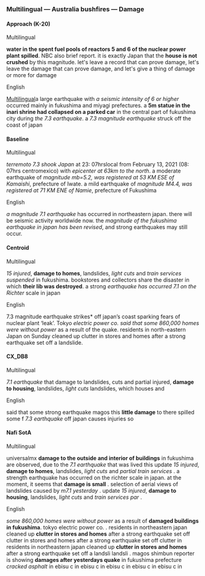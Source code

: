 ### Multilingual — Australia bushfires — Damage



#### Approach (K-20)

Multilingual

**water in the spent fuel pools of reactors 5 and 6 of the nuclear power plant spilled**. NBC also brief report. it is exactly Japan that the **house is not crushed** by this magnitude. let's leave a record that can prove damage, let's leave the damage that can prove damage, and let's give a thing of damage or more for damage

English

<u>Multilingual</u>a large earthquake with *a seismic intensity of 6 or higher* occurred mainly in fukushima and miyagi prefectures. a **5m statue in the inari shrine had collapsed on a parked car** in the central part of fukushima city during *the 7.3 earthquake*. a *7.3 magnitude earthquake* struck off the coast of japan



#### Baseline

Multilingual

*terremoto 7.3 shook Japan* at 23: 07hrslocal from February 13, 2021 (08: 07hrs centromexico) with *epicenter at 63km to the north*. a moderate earthquake of *magnitude mb=5.2, was registered at 53 KM ESE of Kamaishi*, prefecture of Iwate. a mild earthquake of *magnitude M4.4, was registered at 71 KM ENE of Namie*, prefecture of Fukushima

English

*a magnitude 7.1 earthquake* has occurred in northeastern japan. there will be seismic activity worldwide now. the *magnitude of the fukushima earthquake in japan has been revised*, and strong earthquakes may still occur.



#### Centroid

Multilingual

*15 injured*, **damage to homes**, landslides, *light cuts* and *train services suspended* in fukushima. bookstores and collectors share the disaster in which **their lib was destroyed**. a strong *earthquake has occurred 7.1 on the Richter* scale in japan

English

7.3 magnitude earthquake strikes* off japan’s coast sparking fears of nuclear plant ‘leak’. Tokyo *electric power co. said that some 860,000 homes were without power* as a result of the quake. residents in north-eastern Japan on Sunday cleaned up clutter in stores and homes after a strong earthquake set off a landslide.



#### CX\_DB8

Multilingual

*7.1 earthquake* that damage to landslides, cuts and partial injured, **damage to housing**, landslides, *light cuts* landslides, which houses and 

English

said that some strong earthquake magos this **little damage** to there spilled some f *7.3 earthquake* off japan causes injuries so 



#### Nafi SotA

Multilingual

universalmx **damage to the outside and interior of buildings** in fukushima are observed, due to the *7.1 earthquake* that was lived this
update *15 injured*, **damage to homes**, landslides, *light cuts* and *partial train services* .
a strength earthquake has occurred on the richter scale in japan. at the moment, it seems that **damage is small** .
selection of aerial views of landslides caused by *m7.1 yesterday* .
update *15 injured*, **damage to housing**, landslides, *light cuts* and *train services par* .

English

*some 860,000 homes were without power* as a result of **damaged buildings in fukushima**. tokyo electric power co. .
residents in northeastern japan cleaned up **clutter in stores and homes** after a strong earthquake set off clutter in stores and homes after a strong earthquake set off clutter in
residents in northeastern japan cleaned up **clutter in stores and homes** after a strong earthquake set off a landsli landsli .
magos shimbun reporter is showing **damages after yesterdays quake** in fukushima prefecture *cracked asphalt* in ebisu c in ebisu c in ebisu c in ebisu c in ebisu c in
